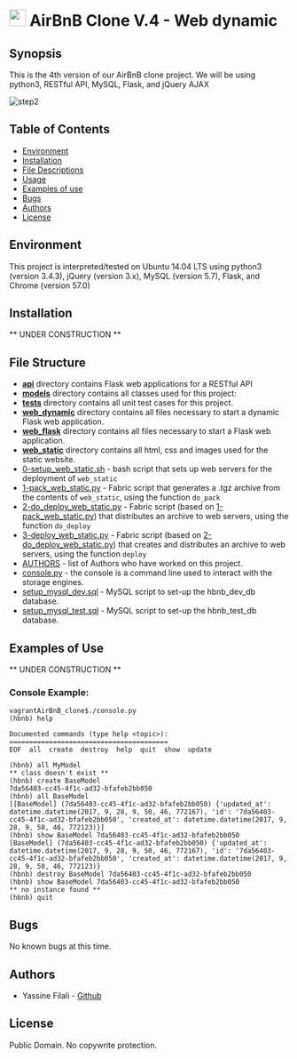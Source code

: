 # <img src="https://intranet.hbtn.io/assets/holberton-logo-default-27055cb2f875eb10bf3b3942e52a24581bc0667695bdc856d4f08b469b678000.png" width="30"> AirBnB Clone V.4 - Web dynamic

## Synopsis
This is the 4th version of our AirBnB clone project. We will be using python3, RESTful API, MySQL, Flask, and jQuery AJAX

<p><img src="https://s3.amazonaws.com/intranet-projects-files/concepts/74/hbnb_step5.png" alt="step2"></p>

## Table of Contents
* [Environment](#environment)
* [Installation](#installation)
* [File Descriptions](#file-descriptions)
* [Usage](#usage)
* [Examples of use](#examples-of-use)
* [Bugs](#bugs)
* [Authors](#authors)
* [License](#license)

## Environment
This project is interpreted/tested on Ubuntu 14.04 LTS using python3 (version 3.4.3), jQuery (version 3.x), MySQL (version 5.7), Flask, and Chrome (version 57.0)

## Installation
** UNDER CONSTRUCTION **

## File Structure
- **[api](api)** directory contains Flask web applications for a RESTful API
- **[models](models)** directory contains all classes used for this project:
- **[tests](tests)** directory contains all unit test cases for this project.
- **[web_dynamic](web_dynamic)** directory contains all files necessary to start a dynamic Flask web application.
- **[web_flask](web_flask)** directory contains all files necessary to start a Flask web application.
- **[web_static](web_static)** directory contains all html, css and images used for the static website.
- [0-setup_web_static.sh](0-setup_web_static.sh) - bash script that sets up web servers for the deployment of `web_static`
- [1-pack_web_static.py](1-pack_web_static.py) - Fabric script that generates a .tgz archive from the contents of `web_static`, using the function `do_pack`
- [2-do_deploy_web_static.py](2-do_deploy_web_static.py) - Fabric script (based on [1-pack_web_static.py](1-pack_web_static.py)) that distributes an archive to web servers, using the function `do_deploy`
- [3-deploy_web_static.py](3-deploy_web_static.py) - Fabric script (based on [2-do_deploy_web_static.py](2-do_deploy_web_static.py)) that creates and distributes an archive to web servers, using the function `deploy`
- [AUTHORS](AUTHORS) - list of Authors who have worked on this project.
- [console.py](console.py) - the console is a command line used to interact with the storage engines. 
- [setup_mysql_dev.sql](setup_mysql_dev.sql) - MySQL script to set-up the hbnb_dev_db database.
- [setup_mysql_test.sql](setup_mysql_test.sql) - MySQL script to set-up the hbnb_test_db database.

## Examples of Use
** UNDER CONSTRUCTION **
### Console Example:
```
vagrantAirBnB_clone$./console.py
(hbnb) help

Documented commands (type help <topic>):
========================================
EOF  all  create  destroy  help  quit  show  update

(hbnb) all MyModel
** class doesn't exist **
(hbnb) create BaseModel
7da56403-cc45-4f1c-ad32-bfafeb2bb050
(hbnb) all BaseModel
[[BaseModel] (7da56403-cc45-4f1c-ad32-bfafeb2bb050) {'updated_at': datetime.datetime(2017, 9, 28, 9, 50, 46, 772167), 'id': '7da56403-cc45-4f1c-ad32-bfafeb2bb050', 'created_at': datetime.datetime(2017, 9, 28, 9, 50, 46, 772123)}]
(hbnb) show BaseModel 7da56403-cc45-4f1c-ad32-bfafeb2bb050
[BaseModel] (7da56403-cc45-4f1c-ad32-bfafeb2bb050) {'updated_at': datetime.datetime(2017, 9, 28, 9, 50, 46, 772167), 'id': '7da56403-cc45-4f1c-ad32-bfafeb2bb050', 'created_at': datetime.datetime(2017, 9, 28, 9, 50, 46, 772123)}
(hbnb) destroy BaseModel 7da56403-cc45-4f1c-ad32-bfafeb2bb050
(hbnb) show BaseModel 7da56403-cc45-4f1c-ad32-bfafeb2bb050
** no instance found **
(hbnb) quit
```

## Bugs
No known bugs at this time.

## Authors

- Yassine Filali - [Github](https://github.com/Yassine055)

## License
Public Domain. No copywrite protection.
